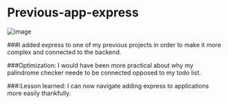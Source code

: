# Previous-app-express
![image](https://user-images.githubusercontent.com/101963767/172078826-be27b4b9-4b86-41a7-8827-1153c8d76074.png)

###I added express to one of my previous projects in order to make it more complex and connected to the backend.

###Optimization: I would have been more practical about why my palindrome checker neede to be connected opposed to my todo list. 

###:Lesson learned: I can now navigate adding express to applications more easily thankfully.
